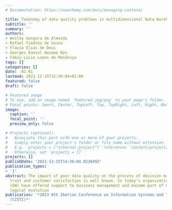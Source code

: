 ```yaml
---
# Documentation: https://wowchemy.com/docs/managing-content/

title: Taxonomy of data quality problems in multidimensional Data Warehouse models
subtitle: ''
summary: ''
authors:
- Wesley Gongora de Almeida
- Rafael Timóteo de Sousa
- Flávio Elias de Deus
- Georges Daniel Amvame Nze
- Fábio Lúcio Lopes de Mendonça
tags: []
categories: []
date: -01-01
lastmod: 2021-12-15T15:36:04+01:00
featured: false
draft: false

# Featured image
# To use, add an image named `featured.jpg/png` to your page's folder.
# Focal points: Smart, Center, TopLeft, Top, TopRight, Left, Right, BottomLeft, Bottom, BottomRight.
image:
  caption: ''
  focal_point: ''
  preview_only: false

# Projects (optional).
#   Associate this post with one or more of your projects.
#   Simply enter your project's folder or file name without extension.
#   E.g. `projects = ["internal-project"]` references `content/project/deep-learning/index.md`.
#   Otherwise, set `projects = []`.
projects: []
publishDate: '2021-12-15T14:36:04.022649Z'
publication_types:
- '1'
abstract: The impact of poor data quality on the process of decision making, organizational
  trust and customer satisfaction is well known. In today's organizations, Data Warehousing
  (DW) have offered support to business management and become part of natural and
  logical evolution
publication: '*2013 8th Iberian Conference on Information Systems and Technologies
  (CISTI)*'
---
```

